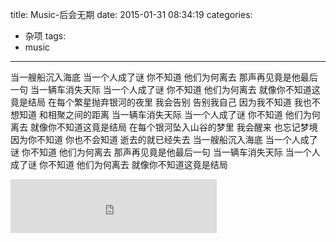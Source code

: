 title: Music-后会无期
date: 2015-01-31 08:34:19
categories:
- 杂项
tags: 
- music
---

当一艘船沉入海底
当一个人成了谜
你不知道
他们为何离去
那声再见竟是他最后一句
当一辆车消失天际
当一个人成了谜
你不知道
他们为何离去
就像你不知道这竟是结局
在每个繁星抛弃银河的夜里
我会告别 告别我自己
因为我不知道 我也不想知道
和相聚之间的距离
当一辆车消失天际
当一个人成了谜
你不知道
他们为何离去
就像你不知道这竟是结局
在每个银河坠入山谷的梦里
我会醒来 也忘记梦境
因为你不知道 你也不会知道
逝去的就已经失去
当一艘船沉入海底
当一个人成了谜
你不知道
他们为何离去
那声再见竟是他最后一句
当一辆车消失天际
当一个人成了谜
你不知道
他们为何离去
就像你不知道这竟是结局
<iframe frameborder="no" border="0" marginwidth="0" marginheight="0" width=330 height=86 src="http://music.163.com/outchain/player?type=2&id=28793502&auto=1&height=66"></iframe>

